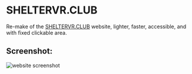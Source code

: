 # SHELTERVR.CLUB
Re-make of the [SHELTERVR.CLUB](https://sheltervr.club) website, lighter, faster, accessible, and with fixed clickable area.

## Screenshot:
![website screenshot]()